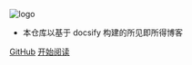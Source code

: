 ![logo](_media/logo.png)



- 本仓库以基于 docsify 构建的所见即所得博客
    
[GitHub](<https://github.com/jxy321/jxy321.github.io>)
[开始阅读](README.md)
